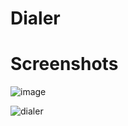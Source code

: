 # Dialer
# Screenshots
![image](https://github.com/rasel-093/Dialer/assets/117844325/25e260cf-9741-4ea0-9a96-91f2dfae19b5)

![dialer](https://github.com/rasel-093/Dialer/assets/117844325/cb2c48c2-e680-478e-b7ee-d1f25f06fcfe)
